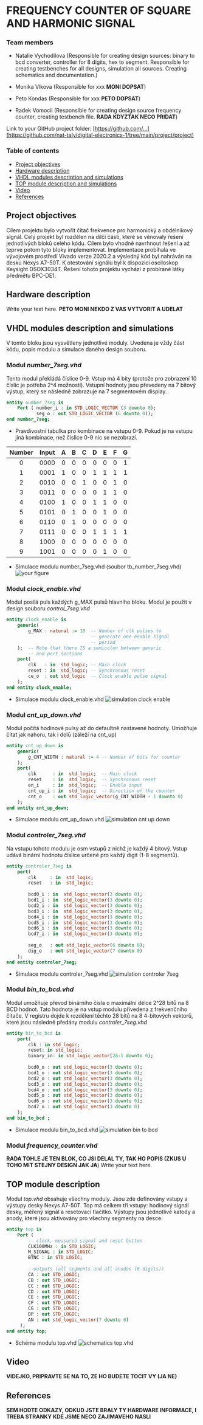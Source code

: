 # FREQUENCY COUNTER OF SQUARE AND HARMONIC SIGNAL
### Team members

* Natalie Vychodilova (Responsible for creating design sources: 
binary to bcd converter, controller for 8 digits, hex to segment. 
Responsible for creating testbenches for all designs, simulation all sources. Creating schematics and documentation.)

* Monika Vlkova (Responsible for xxx **MONI DOPSAT**)

* Peto Kondas (Responsible for xxx **PETO DOPSAT**)

* Radek Vomocil (Responsible for creating design source frequency counter, creating testbench file. **RADA KDYZTAK NECO PRIDAT**)

Link to your GitHub project folder:
   [https://github.com/...](https://github.com/nat-taly/digital-electronics-1/tree/main/project/project)


### Table of contents
* [Project objectives](#objectives)
* [Hardware description](#hardware)
* [VHDL modules description and simulations](#modules)
* [TOP module description and simulations](#top)
* [Video](#video)
* [References](#references)


<a name="objectives"></a>
## Project objectives
Cílem projektu bylo vytvořit čítač frekvence pro harmonický a obdélníkový signál. 
Celý projekt byl rozdělen na dílčí části, které se věnovaly řešení jednotlivých bloků 
celého kódu. Cílem bylo vhodně navrhnout řešení a až teprve potom tyto bloky implementovat. 
Implementace probíhala ve vývojovém prostředí Vivado verze 2020.2 a výsledný kód byl 
nahráván na desku Nexys A7-50T. K otestování signálu byl k dispozici osciloskop Keysight DSOX3034T.
Řešení tohoto projektu vychází z probírané látky předmětu BPC-DE1.


<a name="hardware"></a>
## Hardware description
Write your text here.
**PETO MONI NEKDO Z VAS VYTVORIT A UDELAT**

<a name="modules"></a>
## VHDL modules description and simulations
V tomto bloku jsou vysvětleny jednotlivé moduly. Uvedena je vždy část kódu, popis modulu a 
simulace daného design souboru. 


### Modul *number_7seg.vhd*
Tento modul překládá číslice 0-9. Vstup má 4 bity (protože pro zobrazení 10 číslic je 
potřeba 2^4 možností). Vstupní hodnoty jsou převedeny na 7 bitový výstup, 
který se následně zobrazuje na 7 segmentovém display. 

```vhdl
entity number_7seg is
    Port ( number_i : in STD_LOGIC_VECTOR (3 downto 0);
           seg_o : out STD_LOGIC_VECTOR (6 downto 0));
end number_7seg;
```
* Pravdivostní tabulka pro kombinace na vstupu 0-9. Pokud je na vstupu jiná kombinace, než číslice
0-9 nic se nezobrazí.

| Number |  Input  |  A  |  B  |  C  |  D  |  E  |  F  |  G  |
|:------:|:-------:|:---:|:---:|:---:|:---:|:---:|:---:|:---:|
| 0        |0000       |     0 |     0 |     0 |     0 |     0 |     0 |     1 |
| 1 |0001| 1 | 0 | 0 | 1 | 1 | 1 | 1 |
| 2 |0010| 0 | 0 | 1 | 0 | 0 | 1 | 0 |
| 3 |0011| 0 | 0 | 0 | 0 | 1 | 1 | 0 |
| 4 |0100| 1 | 0 | 0 | 1 | 1 | 0 | 0 |
| 5 |0101| 0 | 1 | 0 | 0 | 1 | 0 | 0 |
| 6 |0110| 0 | 1 | 0 | 0 | 0 | 0 | 0 |
| 7 |0111| 0 | 0 | 0 | 1 | 1 | 1 | 1 |
| 8 |1000| 0 | 0 | 0 | 0 | 0 | 0 | 0 |
| 9 |1001| 0 | 0 | 0 | 0 | 1 | 0 | 0 |

* Simulace modulu number_7seg.vhd (soubor tb_number_7seg.vhd)
![your figure](images/simulation_number_7seg.png)

### Modul *clock_enable.vhd*
Modul posílá puls každých g_MAX pulsů hlavního bloku. Modul je použit v design 
souboru *control_7seg.vhd*
```vhdl
entity clock_enable is
    generic(
        g_MAX : natural := 10  -- Number of clk pulses to
                               -- generate one enable signal
                               -- period
    );  -- Note that there IS a semicolon between generic 
        -- and port sections
    port(
        clk   : in  std_logic; -- Main clock
        reset : in  std_logic; -- Synchronous reset
        ce_o  : out std_logic  -- Clock enable pulse signal
    );
end entity clock_enable;
```
* Simulace modulu clock_enable.vhd
![simulation clock enable](images/simulation_clock_enable.png)

### Modul *cnt_up_down.vhd*
Modul počítá hodinové pulsy až do defaultně nastavené hodnoty. Umožňuje čítat 
jak nahoru, tak i dolů (záleží na cnt_up)
```vhdl
entity cnt_up_down is
    generic(
        g_CNT_WIDTH : natural := 4 -- Number of bits for counter
    );
    port(
        clk      : in  std_logic;  -- Main clock
        reset    : in  std_logic;  -- Synchronous reset
        en_i     : in  std_logic;  -- Enable input
        cnt_up_i : in  std_logic;  -- Direction of the counter
        cnt_o    : out std_logic_vector(g_CNT_WIDTH - 1 downto 0)
    );
end entity cnt_up_down;
```
* Simulace modulu cnt_up_down.vhd
![simulation cnt up down](images/simulation_cnt_up_down.png)

### Modul *controler_7seg.vhd*
Na vstupu tohoto modulu je osm vstupů z nichž je každý 4 bitový.
Vstup udává binární hodnotu číslice určené pro každý digit (1-8 segmentů).

```vhdl
entity controler_7seg is
    port(
        clk     : in  std_logic;
        reset   : in  std_logic;
        
        bcd0_i : in  std_logic_vector(3 downto 0);
        bcd1_i : in  std_logic_vector(3 downto 0);
        bcd2_i : in  std_logic_vector(3 downto 0);
        bcd3_i : in  std_logic_vector(3 downto 0);
        bcd4_i : in  std_logic_vector(3 downto 0);
        bcd5_i : in  std_logic_vector(3 downto 0);
        bcd6_i : in  std_logic_vector(3 downto 0);
        bcd7_i : in  std_logic_vector(3 downto 0);
        
        seg_o   : out std_logic_vector(6 downto 0);
        dig_o   : out std_logic_vector(7 downto 0)
    );
end entity controler_7seg;
```
* Simulace modulu controler_7seg.vhd
![simulation controler 7seg](images/simulation_controler_7seg.png)

### Modul *bin_to_bcd.vhd*
Modul umožňuje převod binárního čísla o maximální délce 2^28 bitů na 8 BCD hodnot. 
Tato hodnota je na vstup modulu přivedena z frekvenčního čítače. 
V registru dojde k rozdělení těchto 28 bitů na 8 4-bitových vektorů, které jsou následně
předány modulu *controler_7seg.vhd*

```vhdl
entity bin_to_bcd is
    port(
        clk : in std_logic; 
        reset: in std_logic;
        binary_in: in std_logic_vector(28-1 downto 0);
        
        bcd0_o : out std_logic_vector(3 downto 0);
        bcd1_o : out std_logic_vector(3 downto 0);
        bcd2_o : out std_logic_vector(3 downto 0);
        bcd3_o : out std_logic_vector(3 downto 0);
        bcd4_o : out std_logic_vector(3 downto 0);
        bcd5_o : out std_logic_vector(3 downto 0);
        bcd6_o : out std_logic_vector(3 downto 0);
        bcd7_o : out std_logic_vector(3 downto 0)
    );
end bin_to_bcd ;
```
* Simulace modulu bin_to_bcd.vhd
![simulation bin to bcd](images/simulation_bin_to_bcd.png)

### Modul *frequency_counter.vhd*
**RADA TOHLE JE TEN BLOK, CO JSI DELAL TY, TAK HO POPIS (ZKUS U TOHO MIT STEJNY DESIGN JAK JA**)
Write your text here.

<a name="top"></a>
## TOP module description
Modul *top.vhd* obsahuje všechny moduly. Jsou zde definovány vstupy a výstupy
desky Nexys A7-50T. Top má celkem tři vstupy: hodinový signál desky, měřený signál
a resetovací tlačítko. Výstupy jsou jednotlivé katody a anody, které jsou aktivovány 
pro všechny segmenty na desce.

```vhdl
entity top is
    Port ( 
        -- clock, measured signal and reset button
        CLK100MHz : in STD_LOGIC;
        M_SIGNAL : in STD_LOGIC;
        BTNC : in STD_LOGIC;
        
        --outputs (all segments and all anodes (8 digits))
        CA : out STD_LOGIC;
        CB : out STD_LOGIC;
        CC : out STD_LOGIC;
        CD : out STD_LOGIC;
        CE : out STD_LOGIC;
        CF : out STD_LOGIC;
        CG : out STD_LOGIC;
        DP : out STD_LOGIC;
        AN : out std_logic_vector(7 downto 0)
     );
end entity top;
```
* Schéma modulu top.vhd
![schematics top.vhd](images/schematics_top.png)


<a name="video"></a>
## Video
**VIDEJKO, PRIPRAVTE SE NA TO, ZE HO BUDETE TOCIT VY (JA NE)**


<a name="references"></a>
## References
**SEM HODTE ODKAZY, ODKUD JSTE BRALY TY HARDWARE INFORMACE, I TREBA STRANKY KDE JSME NECO ZAJIMAVEHO NASLI**
